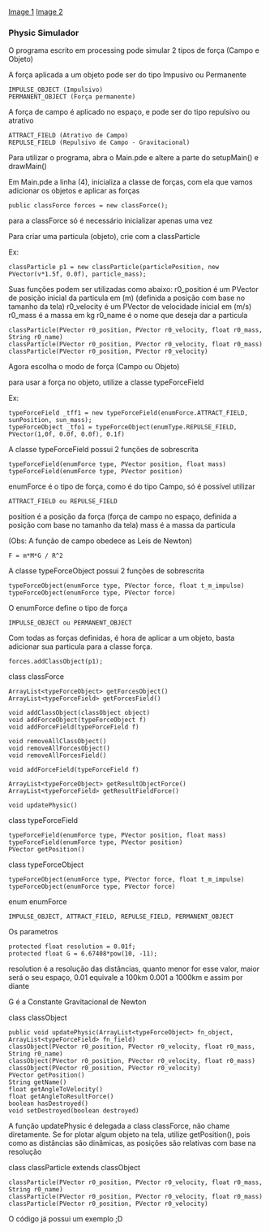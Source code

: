 [Image 1](https://raw.githubusercontent.com/AchcarLucas/Engenharia-F-sica-USP-/master/PhysicSimulator/image/image_1.png)
[Image 2](https://raw.githubusercontent.com/AchcarLucas/Engenharia-F-sica-USP-/master/PhysicSimulator/image/image_2.png)

### Physic Simulador
O programa escrito em processing pode simular 2 tipos de força (Campo e Objeto)

A força aplicada a um objeto pode ser do tipo Impusivo ou Permanente
```
IMPULSE_OBJECT (Impulsivo)
PERMANENT_OBJECT (Força permanente) 
```

A força de campo é aplicado no espaço, e pode ser do tipo repulsivo ou atrativo

```
ATTRACT_FIELD (Atrativo de Campo)
REPULSE_FIELD (Repulsivo de Campo - Gravitacional)
```

Para utilizar o programa, abra o Main.pde e altere a parte do setupMain() e drawMain()

Em Main.pde a linha (4), inicializa a classe de forças, com ela que vamos adicionar os objetos e aplicar as forças

```
public classForce forces = new classForce();
```

para a  classForce só é necessário inicializar apenas uma vez

Para criar uma particula (objeto), crie com a classParticle

Ex:
```
classParticle p1 = new classParticle(particlePosition, new PVector(v*1.5f, 0.0f), particle_mass);
```

Suas funções podem ser utilizadas como abaixo:
r0_position é um PVector de posição inicial da particula em (m) (definida a posição com base no tamanho da tela)
r0_velocity é um PVector de velocidade inicial em (m/s)
r0_mass é a massa em kg
r0_name é o nome que deseja dar a particula

```
classParticle(PVector r0_position, PVector r0_velocity, float r0_mass, String r0_name)
classParticle(PVector r0_position, PVector r0_velocity, float r0_mass)
classParticle(PVector r0_position, PVector r0_velocity)
```

Agora escolha o modo de força (Campo ou Objeto)

para usar a força no objeto, utilize a classe typeForceField

Ex: 
```
typeForceField _tff1 = new typeForceField(enumForce.ATTRACT_FIELD, sunPosition, sun_mass);
typeForceObject _tfo1 = typeForceObject(enumType.REPULSE_FIELD, PVector(1,0f, 0.0f, 0.0f), 0.1f)
```

A classe typeForceField possui 2 funções de sobrescrita

```
typeForceField(enumForce type, PVector position, float mass)
typeForceField(enumForce type, PVector position)
```

enumForce é o tipo de força, como é do tipo Campo, só é possível utilizar

```
ATTRACT_FIELD ou REPULSE_FIELD
```

position é a posição da força (força de campo no espaço, definida a posição com base no tamanho da tela)
mass é a massa da particula

(Obs: A função de campo obedece as Leis de Newton) 

```
F = m*M*G / R^2
```

A classe typeForceObject possui 2 funções de sobrescrita

```
typeForceObject(enumForce type, PVector force, float t_m_impulse)
typeForceObject(enumForce type, PVector force)
```

O enumForce define o tipo de força

```
IMPULSE_OBJECT ou PERMANENT_OBJECT
```

Com todas as forças definidas, é hora de aplicar a um objeto, basta adicionar sua particula para a classe força.

```
forces.addClassObject(p1);
```

class classForce
```
ArrayList<typeForceObject> getForcesObject()
ArrayList<typeForceField> getForcesField()

void addClassObject(classObject object)
void addForceObject(typeForceObject f)
void addForceField(typeForceField f)

void removeAllClassObject()
void removeAllForcesObject()
void removeAllForcesField()

void addForceField(typeForceField f)

ArrayList<typeForceObject> getResultObjectForce()
ArrayList<typeForceField> getResultFieldForce()

void updatePhysic()
```

class typeForceField
```
typeForceField(enumForce type, PVector position, float mass)
typeForceField(enumForce type, PVector position)
PVector getPosition()
```


class typeForceObject
```
typeForceObject(enumForce type, PVector force, float t_m_impulse)
typeForceObject(enumForce type, PVector force)
```

enum enumForce
```
IMPULSE_OBJECT, ATTRACT_FIELD, REPULSE_FIELD, PERMANENT_OBJECT
```

Os parametros

```
protected float resolution = 0.01f;
protected float G = 6.67408*pow(10, -11);
```

resolution é a resolução das distâncias, quanto menor for esse valor, maior será o seu espaço, 0.01 equivale a 100km 0.001 a 1000km e assim por diante

G é a Constante Gravitacional de Newton

class classObject
```
public void updatePhysic(ArrayList<typeForceObject> fn_object, ArrayList<typeForceField> fn_field)
classObject(PVector r0_position, PVector r0_velocity, float r0_mass, String r0_name)
classObject(PVector r0_position, PVector r0_velocity, float r0_mass)
classObject(PVector r0_position, PVector r0_velocity)
PVector getPosition()
String getName()
float getAngleToVelocity()
float getAngleToResultForce()
boolean hasDestroyed()
void setDestroyed(boolean destroyed)
```

A função updatePhysic é delegada a class classForce, não chame diretamente.
Se for plotar algum objeto na tela, utilize getPosition(), pois como as distâncias são dinâmicas, as posições são relativas com base na resolução

class classParticle extends classObject
```
classParticle(PVector r0_position, PVector r0_velocity, float r0_mass, String r0_name)
classParticle(PVector r0_position, PVector r0_velocity, float r0_mass)
classParticle(PVector r0_position, PVector r0_velocity)
```

O código já possui um exemplo ;D

